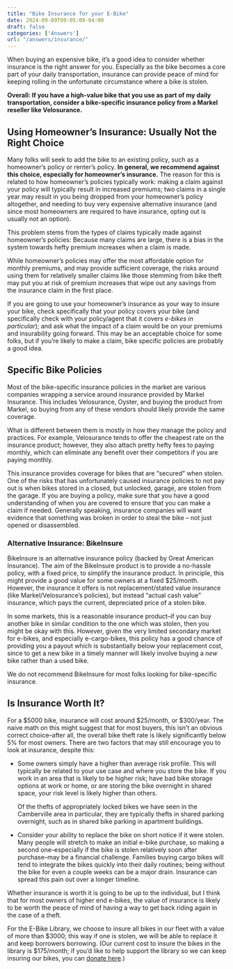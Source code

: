```yaml
---
title: "Bike Insurance for your E-Bike"
date: 2024-09-09T09:05:09-04:00
draft: false
categories: ['Answers']
url: "/answers/insurance/"
---
```


When buying an expensive bike, it’s a good idea to consider whether insurance is the right answer for you. Especially as the bike becomes a core part of your daily transportation, insurance can provide peace of mind for keeping rolling in the unfortunate circumstance where a bike is stolen.

**Overall: If you have a high-value bike that you use as part of my daily transportation, consider a bike-specific insurance policy from a Markel reseller like Velosurance.**

## Using Homeowner’s Insurance: Usually Not the Right Choice

Many folks will seek to add the bike to an existing policy, such as a homeowner’s policy or renter’s policy. **In general, we recommend against this choice, especially for homeowner’s insurance.** The reason for this is related to how homeowner’s policies typically work: making a claim against your policy will typically result in increased premiums; two claims in a single year may result in you being dropped from your homeowner’s policy altogether, and needing to buy very expensive alternative insurance (and since most homeowners are required to have insurance, opting out is usually not an option).

This problem stems from the types of claims typically made against homeowner’s policies: Because many claims are large, there is a bias in the system towards hefty premium increases when a claim is made.

While homeowner’s policies may offer the most affordable option for monthly premiums, and may provide sufficient coverage, the risks around using them for relatively smaller claims like those stemming from bike theft may put you at risk of premium increases that wipe out any savings from the insurance claim in the first place.

If you are going to use your homeowner’s insurance as your way to insure your bike, check specifically that your policy covers your bike (and specifically check with your policy/agent that it covers *e-bikes in particular*); and ask what the impact of a claim would be on your premiums and insurability going forward. This may be an acceptable choice for some folks, but if you’re likely to make a claim, bike specific policies are probably a good idea.

## Specific Bike Policies

Most of the bike-specific insurance policies in the market are various companies wrapping a service around insurance provided by Markel Insurance. This includes Velosurance, Oyster, and buying the product from Markel, so buying from any of these vendors should likely provide the same coverage.

What is different between them is mostly in how they manage the policy and practices. For example, Velosurance tends to offer the cheapest rate on the insurance product; however, they also attach pretty hefty fees to paying monthly, which can eliminate any benefit over their competitors if you are paying monthly.

This insurance provides coverage for bikes that are “secured” when stolen. One of the risks that has unfortunately caused insurance policies to not pay out is when bikes stored in a closed, but unlocked, garage, are stolen from the garage. If you are buying a policy, make sure that you have a good understanding of when you are covered to ensure that you can make a claim if needed. Generally speaking, insurance companies will want evidence that something was broken in order to steal the bike – not just opened or disassembled.

### Alternative Insurance: BikeInsure

BikeInsure is an alternative insurance policy (backed by Great American Insurance). The aim of the BikeInsure product is to provide a no-hassle policy, with a fixed price, to simplify the insurance product. In principle, this might provide a good value for some owners at a fixed $25/month. However, the insurance it offers is not replacement/stated value insurance (like Markel/Velosurance’s policies), but instead “actual cash value” insurance, which pays the current, depreciated price of a stolen bike.

In some markets, this is a reasonable insurance product–if you can buy another bike in similar condition to the one which was stolen, then you might be okay with this. However, given the very limited secondary market for e-bikes, and especially e-cargo-bikes, this policy has a good chance of providing you a payout which is substantially below your replacement cost, since to get a new bike in a timely manner will likely involve buying a *new* bike rather than a used bike.

We do not recommend BikeInsure for most folks looking for bike-specific insurance.

## Is Insurance Worth It?

For a $5000 bike, insurance will cost around $25/month, or $300/year. The naive math on this might suggest that for most buyers, this isn’t an obvious correct choice–after all, the overall bike theft rate is likely significantly below 5% for most owners. There are two factors that may still encourage you to look at insurance, despite this:

- Some owners simply have a higher than average risk profile. This will typically be related to your use case and where you store the bike. If you work in an area that is likely to be higher risk; have bad bike storage options at work or home, or are storing the bike overnight in shared space, your risk level is likely higher than others.

  Of the thefts of appropriately locked bikes we have seen in the Camberville area in particular, they are typically thefts in shared parking overnight, such as in shared bike parking in apartment buildings.  
- Consider your ability to replace the bike on short notice if it were stolen. Many people will stretch to make an initial e-bike purchase, so making a second one–especially if the bike is stolen relatively soon after purchase–may be a financial challenge. Families buying cargo bikes will tend to integrate the bikes quickly into their daily routines; being without the bike for even a couple weeks can be a major drain. Insurance can spread this pain out over a longer timeline.

Whether insurance is worth it is going to be up to the individual, but I think that for most owners of higher end e-bikes, the value of insurance is likely to be worth the peace of mind of having a way to get back riding again in the case of a theft.

For the E-Bike Library, we choose to insure all bikes in our fleet with a value of more than $3000; this way if one is stolen, we will be able to replace it and keep borrowers borrowing. (Our current cost to insure the bikes in the library is $175/month; if you’d like to help support the library so we can keep insuring our bikes, you can [donate here](https://cpp.ebikelibrary.org/donate/).)

